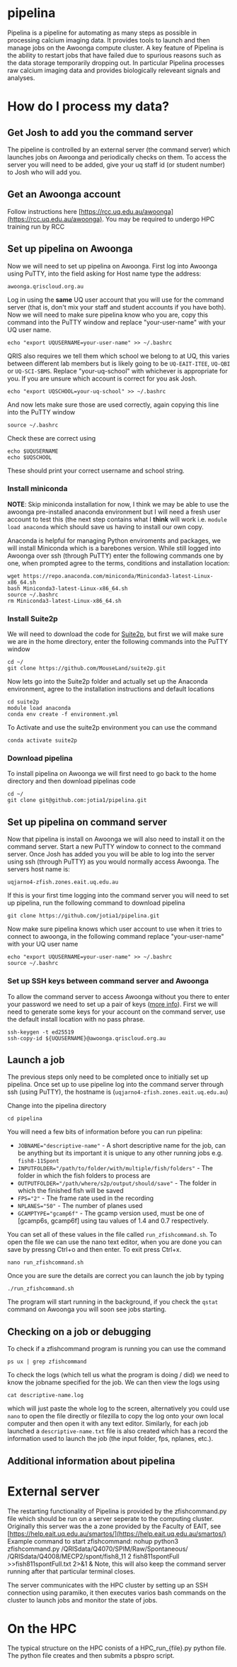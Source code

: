 # pipelina
Pipelina is a pipeline for automating as many steps as possible in processing calcium imaging data. It provides tools to launch and then manage jobs on the Awoonga compute cluster. A key feature of Pipelina is the ability to restart jobs that have failed due to spurious reasons such as the data storage temporarily dropping out. In particular Pipelina processes raw calcium imaging data and provides biologically releveant signals and analyses. 

# How do I process my data?

## Get Josh to add you the command server
The pipeline is controlled by an external server (the command server) which launches jobs on Awoonga and periodically checks on them. To access the server you will need to be added, give your uq staff id (or student number) to Josh who will add you.

## Get an Awoonga account
Follow instructions here [https://rcc.uq.edu.au/awoonga](https://rcc.uq.edu.au/awoonga). You may be required to undergo HPC training run by RCC

## Set up pipelina on Awoonga
Now we will need to set up pipelina on Awoonga. First log into Awoonga using PuTTY, into the field asking for Host name type the address:
```
awoonga.qriscloud.org.au
```
Log in using the **same** UQ user account that you will use for the command server (that is, don't mix your staff and student accounts if you have both). Now we will need to make sure pipelina know who you are, copy this command into the PuTTY window and replace "your-user-name" with your UQ user name.
```
echo "export UQUSERNAME=your-user-name" >> ~/.bashrc
```

QRIS also requires we tell them which school we belong to at UQ, this varies between different lab members but is likely going to be `UQ-EAIT-ITEE`, `UQ-QBI` or `UQ-SCI-SBMS`. Replace "your-uq-school" with whichever is appropriate for you. If you are unsure which account is correct for you ask Josh.
```
echo "export UQSCHOOL=your-uq-school" >> ~/.bashrc
```
And now lets make sure those are used correctly, again copying this line into the PuTTY window
```
source ~/.bashrc
```
Check these are correct using 
```
echo $UQUSERNAME
echo $UQSCHOOL
```
These should print your correct username and school string.

### Install miniconda
**NOTE**: Skip miniconda installation for now, I think we may be able to use the awoonga pre-installed anaconda environment but I will need a fresh user account to test this (the next step contains what I **think** will work i.e. `module load anaconda` which should save us having to install our own copy. 

Anaconda is helpful for managing Python enviroments and packages, we will install Miniconda which is a barebones version. While still logged into Awoonga over ssh (through PuTTY) enter the following commands one by one, when prompted agree to the terms, conditions and installation location:
```
wget https://repo.anaconda.com/miniconda/Miniconda3-latest-Linux-x86_64.sh
bash Miniconda3-latest-Linux-x86_64.sh
source ~/.bashrc
rm Miniconda3-latest-Linux-x86_64.sh
```

### Install Suite2p
We will need to download the code for [Suite2p](https://github.com/MouseLand/suite2p), but first we will make sure we are in the home directory, enter the following commands into the PuTTY window
```
cd ~/
git clone https://github.com/MouseLand/suite2p.git
```
Now lets go into the Suite2p folder and actually set up the Anaconda environment, agree to the installation instructions and default locations
```
cd suite2p
module load anaconda
conda env create -f environment.yml
```
To Activate and use the suite2p environment you can use the command
```
conda activate suite2p
```

### Download pipelina
To install pipelina on Awoonga we will first need to go back to the home directory and then download pipelinas code
```
cd ~/
git clone git@github.com:jotia1/pipelina.git
```

## Set up pipelina on command server
Now that pipelina is install on Awoonga we will also need to install it on the command server. Start a new PuTTY window to connect to the command server. Once Josh has added you you will be able to log into the server using ssh (through PuTTY) as you would normally access Awoonga. The servers host name is:
```
uqjarno4-zfish.zones.eait.uq.edu.au
```

If this is your first time logging into the command server you will need to set up pipelina, run the following command to download pipelina
```
git clone https://github.com/jotia1/pipelina.git
```

Now make sure pipelina knows which user account to use when it tries to connect to awoonga, in the following command replace "your-user-name" with your UQ user name
```
echo "export UQUSERNAME=your-user-name" >> ~/.bashrc
source ~/.bashrc
```

### Set up SSH keys between command server and Awoonga
To allow the command server to access Awoonga without you there to enter your password we need to set up a pair of keys ([more info](https://www.digitalocean.com/community/tutorials/how-to-set-up-ssh-keys-2)). First we will need to generate some keys for your account on the command server, use the default install location with no pass phrase.
```
ssh-keygen -t ed25519
ssh-copy-id ${UQUSERNAME}@awoonga.qriscloud.org.au
```

## Launch a job
The previous steps only need to be completed once to initially set up pipelina. Once set up to use pipeline log into the command server through ssh (using PuTTY), the hostname is (`uqjarno4-zfish.zones.eait.uq.edu.au`) 

Change into the pipelina directory 
```
cd pipelina
```

You will need a few bits of information before you can run pipelina: 
- `JOBNAME="descriptive-name"` - A short descriptive name for the job, can be anything but its important it is unique to any other running jobs e.g. `fish8-11Spont`
- `INPUTFOLDER="/path/to/folder/with/multiple/fish/folders"` - The folder in which the fish folders to process are
- `OUTPUTFOLDER="/path/where/s2p/output/should/save"` - The folder in which the finished fish will be saved
- `FPS="2"` - The frame rate used in the recording
- `NPLANES="50"` - The number of planes used
- `GCAMPTYPE="gcamp6f"` - The gcamp version used, must be one of [gcamp6s, gcamp6f] using tau values of 1.4 and 0.7 respectively.

You can set all of these values in the file called `run_zfishcommand.sh`. To open the file we can use the nano text editor, when you are done you can save by pressng Ctrl+o and then enter. To exit press Ctrl+x.
```
nano run_zfishcommand.sh
```
Once you are sure the details are correct you can launch the job by typing
```
./run_zfishcommand.sh
```
The program will start running in the background, if you check the `qstat` command on Awoonga you will soon see jobs starting.


## Checking on a job or debugging
To check if a zfishcommand program is running you can use the command 
```
ps ux | grep zfishcommand
```
To check the logs (which tell us what the program is doing / did) we need to know the jobname specified for the job. We can then view the logs using
```
cat descriptive-name.log
``` 
which will just paste the whole log to the screen, alternatively you could use `nano` to open the file directly or filezilla to copy the log onto your own local computer and then open it with any text editor. Similarly, for each job launched a `descriptive-name.txt` file is also created which has a record the information used to launch the job (the input folder, fps, nplanes, etc.). 



## Additional information about pipelina

# External server
The restarting functionality of Pipelina is provided by the zfishcommand.py file which should be run on a server seperate to the computing cluster. Originally this server was the a zone provided by the Faculty of EAIT, see [https://help.eait.uq.edu.au/smartos/](https://help.eait.uq.edu.au/smartos/)
Example command to start zfishcommand: 
nohup python3 zfishcommand.py /QRISdata/Q4070/SPIM/Raw/Spontaneous/ /QRISdata/Q4008/MECP2/spont/fish8_11 2 fish811spontFull >>fish811spontFull.txt 2>&1 &
Note, this will also keep the command server running after that particular terminal closes. 

The server communicates with the HPC cluster by setting up an SSH connection using paramiko, it then executes varios bash commands on the cluster to launch jobs and monitor the state of jobs. 

# On the HPC
The typical structure on the HPC conists of a HPC_run_{file}.py python file. The python file creates and then submits a pbspro script. 
